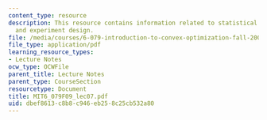 ```yaml
---
content_type: resource
description: This resource contains information related to statistical optimization
  and experiment design.
file: /media/courses/6-079-introduction-to-convex-optimization-fall-2009/dbef8613c8b8c946eb258c25cb532a80_MIT6_079F09_lec07.pdf
file_type: application/pdf
learning_resource_types:
- Lecture Notes
ocw_type: OCWFile
parent_title: Lecture Notes
parent_type: CourseSection
resourcetype: Document
title: MIT6_079F09_lec07.pdf
uid: dbef8613-c8b8-c946-eb25-8c25cb532a80
---
```

